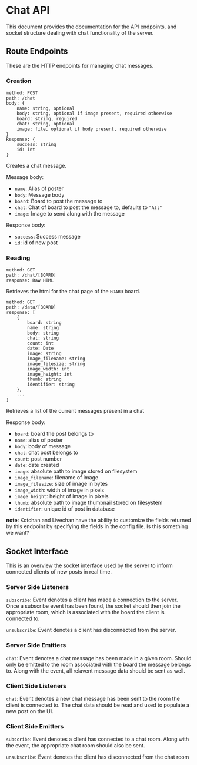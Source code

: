 # Chat API
This document provides the documentation for the API endpoints, and socket structure dealing with chat functionality of the server.

## Route Endpoints

These are the HTTP endpoints for managing chat messages.

### Creation

```
method: POST
path: /chat
body: {
    name: string, optional
    body: string, optional if image present, required otherwise
    board: string, required
    chat: string, optional
    image: file, optional if body present, required otherwise
}
Response: {
    success: string
    id: int
}
```

Creates a chat message.

Message body:
- `name`: Alias of poster
- `body`: Message body
- `board`: Board to post the message to
- `chat`: Chat of board to post the message to, defaults to `"All"`
- `image`: Image to send along with the message

Response body:
- `success`: Success message
- `id`: id of new post

### Reading

```
method: GET
path: /chat/[BOARD]
response: Raw HTML
```

Retrieves the html for the chat page of the `BOARD` board.

```
method: GET
path: /data/[BOARD]
response: [
    {
        board: string
        name: string
        body: string
        chat: string
        count: int
        date: Date
        image: string
        image_filename: string
        image_filesize: string
        image_width: int
        image_height: int
        thumb: string
        identifier: string
    },
    ...
]
```

Retrieves a list of the current messages present in a chat

Response body:
- `board`: board the post belongs to
- `name`: alias of poster
- `body`: body of message
- `chat`: chat post belongs to
- `count`: post number
- `date`: date created
- `image`: absolute path to image stored on filesystem
- `image_filename`: filename of image
- `image_filesize`: size of image in bytes
- `image_width`: width of image in pixels
- `image_height`: height of image in pixels
- `thumb`: absolute path to image thumbnail stored on filesystem
- `identifier`: unique id of post in database

**note**: Kotchan and Livechan have the ability to customize the fields returned by this endpoint by specifying the fields in the config file. Is this something we want?

## Socket Interface

This is an overview the socket interface used by the server to inform connected clients of new posts in real time.

### Server Side Listeners

`subscribe`: Event denotes a client has made a connection to the server. Once a subscribe event has been found, the socket should then join the appropriate room, which is associated with the board the client is connected to.

`unsubscribe`: Event denotes a client has disconnected from the server.

### Server Side Emitters

`chat`: Event denotes a chat message has been made in a given room. Should only be emitted to the room associated with the board the message belongs to. Along with the event, all relavent message data should be sent as well.

### Client Side Listeners

`chat`: Event denotes a new chat message has been sent to the room the client is connected to. The chat data should be read and used to populate a new post on the UI.

### Client Side Emitters

`subscribe`: Event denotes a client has connected to a chat room. Along with the event, the appropriate chat room should also be sent.

`unsubscribe`: Event denotes the client has disconnected from the chat room